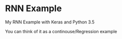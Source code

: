 # RNN Example
My RNN Example with Keras and Python 3.5

You can think of it as a continouse/Regression example
